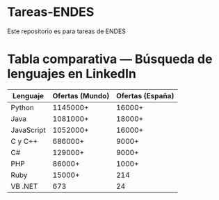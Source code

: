 # Tareas-ENDES
Este repositorio es para tareas de ENDES
# Tabla comparativa — Búsqueda de **lenguajes** en LinkedIn
| Lenguaje | Ofertas (Mundo) | Ofertas (España) |
| --- | --- | --- |
| Python | 1145000+  | 16000+ |
| Java | 1081000+ | 18000+ |
| JavaScript | 1052000+ | 16000+ |
| C y C++ | 686000+ | 9000+ |
| C# | 129000+ | 9000+ |
| PHP | 86000+ | 1000+ |
| Ruby | 15000+ | 214 |
| VB .NET | 673 | 24 |
